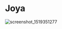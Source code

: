 # Joya
![screenshot_1519351277](https://user-images.githubusercontent.com/35079901/36574556-0dc7f14c-1868-11e8-8365-49491d04ea98.png)
